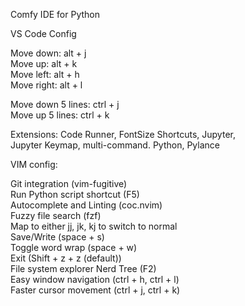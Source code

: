Comfy IDE for Python <br>

 VS Code Config 
 
Move down: alt + j <br>
Move up: alt + k <br>
Move left: alt + h <br>
Move right: alt + l <br>

Move down 5 lines: ctrl + j <br> 
Move up 5 lines: ctrl + k <br>

Extensions:
Code Runner, FontSize Shortcuts, Jupyter, <br>
Jupyter Keymap, multi-command. Python, Pylance

VIM config: <br>

Git integration (vim-fugitive)<br>
Run Python script shortcut (F5) <br>
Autocomplete and Linting (coc.nvim)<br>
Fuzzy file search  (fzf)<br>
Map <ESC> to either jj, jk, kj to switch to normal<br>
Save/Write (space + s)<br>
Toggle word wrap (space + w)<br>
Exit (Shift + z + z (default))<br>
File system explorer Nerd Tree (F2)<br>
Easy window navigation (ctrl + h, ctrl + l)<br>
Faster cursor movement (ctrl + j, ctrl + k)<br>

  
